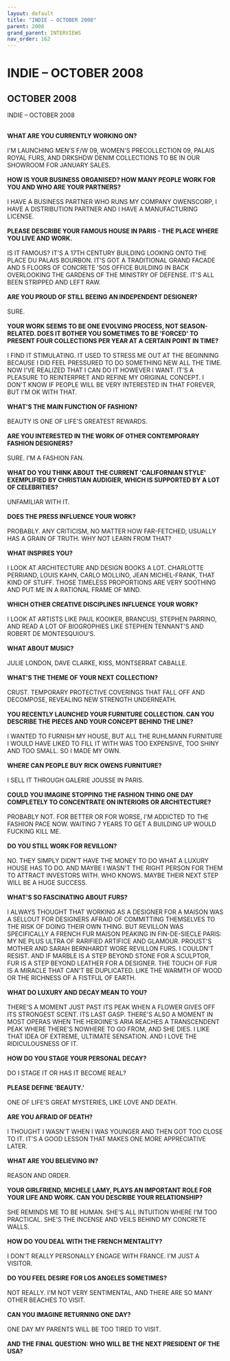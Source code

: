 ```yaml
---
layout: default
title: "INDIE – OCTOBER 2008"
parent: 2008
grand_parent: INTERVIEWS
nav_order: 162
---
```


# INDIE – OCTOBER 2008
## OCTOBER 2008 

INDIE – OCTOBER 2008</b>
<br><br></p>
<p><b>WHAT ARE YOU CURRENTLY WORKING ON?</b> <br />
<br />
I'M LAUNCHING MEN'S F/W 09, WOMEN'S PRECOLLECTION 09, PALAIS ROYAL FURS, AND DRKSHDW DENIM COLLECTIONS TO BE IN OUR SHOWROOM FOR JANUARY SALES. <br />
<br />
<b>HOW IS YOUR BUSINESS ORGANISED? HOW MANY PEOPLE WORK FOR YOU AND WHO ARE YOUR PARTNERS?</b> <br />
<br />
I HAVE A BUSINESS PARTNER WHO RUNS MY COMPANY OWENSCORP, I HAVE A DISTRIBUTION PARTNER AND I HAVE A MANUFACTURING LICENSE. <br />
<br />
<b>PLEASE DESCRIBE YOUR FAMOUS HOUSE IN PARIS - THE PLACE WHERE YOU LIVE AND WORK.</b> <br />
<br />
IS IT FAMOUS? IT'S A 17TH CENTURY BUILDING LOOKING ONTO THE PLACE DU PALAIS BOURBON. IT'S GOT A TRADITIONAL GRAND FACADE AND 5 FLOORS OF CONCRETE '50S OFFICE BUILDING IN BACK OVERLOOKING THE GARDENS OF THE MINISTRY OF DEFENSE. IT'S ALL BEEN STRIPPED AND LEFT RAW.<br />
<br />
<b>ARE YOU PROUD OF STILL BEEING AN INDEPENDENT DESIGNER?</b> <br />
<br />
SURE. <br />
<br />
<b>YOUR WORK SEEMS TO BE ONE EVOLVING PROCESS, NOT SEASON-RELATED. DOES IT BOTHER YOU SOMETIMES TO BE 'FORCED' TO PRESENT FOUR COLLECTIONS PER YEAR AT A CERTAIN POINT IN TIME?</b> <br />
<br />
I FIND IT STIMULATING. IT USED TO STRESS ME OUT AT THE BEGINNING BECAUSE I DID FEEL PRESSURED TO DO SOMETHING NEW ALL THE TIME. NOW I'VE REALIZED THAT I CAN DO IT HOWEVER I WANT. IT'S A PLEASURE TO REINTERPRET AND REFINE MY ORIGINAL CONCEPT. I DON'T KNOW IF PEOPLE WILL BE VERY INTERESTED IN THAT FOREVER, BUT I'M OK WITH THAT. <br />
<br />
<b>WHAT'S THE MAIN FUNCTION OF FASHION?</b> <br />
<br />
BEAUTY IS ONE OF LIFE'S GREATEST REWARDS. <br />
<br />
<b>ARE YOU INTERESTED IN THE WORK OF OTHER CONTEMPORARY FASHION DESIGNERS?</b> <br />
<br />
SURE. I'M A FASHION FAN. <br />
<br />
<b>WHAT DO YOU THINK ABOUT THE CURRENT 'CALIFORNIAN STYLE' EXEMPLIFIED BY CHRISTIAN AUDIGIER, WHICH IS SUPPORTED BY A LOT OF CELEBRITIES?</b> <br />
<br />
UNFAMILIAR WITH IT. <br />
<br />
<b>DOES THE PRESS INFLUENCE YOUR WORK?</b> <br />
<br />
PROBABLY. ANY CRITICISM, NO MATTER HOW FAR-FETCHED, USUALLY HAS A GRAIN OF TRUTH. WHY NOT LEARN FROM THAT? <br />
<br />
<b>WHAT INSPIRES YOU?</b> <br />
<br />
I LOOK AT ARCHITECTURE AND DESIGN BOOKS A LOT. CHARLOTTE PERRIAND, LOUIS KAHN, CARLO MOLLINO, JEAN MICHEL-FRANK, THAT KIND OF STUFF. THOSE TIMELESS PROPORTIONS ARE VERY SOOTHING AND PUT ME IN A RATIONAL FRAME OF MIND. <br />
<br />
<b>WHICH OTHER CREATIVE DISCIPLINES INFLUENCE YOUR WORK?</b> <br />
<br />
I LOOK AT ARTISTS LIKE PAUL KOOIKER, BRANCUSI, STEPHEN PARRINO, AND READ A LOT OF BIOGROPHIES LIKE STEPHEN TENNANT'S AND ROBERT DE MONTESQUIOU'S. <br />
<br />
<b>WHAT ABOUT MUSIC?</b> <br />
<br />
JULIE LONDON, DAVE CLARKE, KISS, MONTSERRAT CABALLE. <br />
<br />
<b>WHAT'S THE THEME OF YOUR NEXT COLLECTION?</b> <br />
<br />
CRUST. TEMPORARY PROTECTIVE COVERINGS THAT FALL OFF AND DECOMPOSE, REVEALING NEW STRENGTH UNDERNEATH. <br />
<br />
<b>YOU RECENTLY LAUNCHED YOUR FURNITURE COLLECTION. CAN YOU DESCRIBE THE PIECES AND YOUR CONCEPT BEHIND THE LINE?</b> <br />
<br />
I WANTED TO FURNISH MY HOUSE, BUT ALL THE RUHLMANN FURNITURE I WOULD HAVE LIKED TO FILL IT WITH WAS TOO EXPENSIVE, TOO SHINY AND TOO SMALL. SO I MADE MY OWN. <br />
<br />
<b>WHERE CAN PEOPLE BUY RICK OWENS FURNITURE?</b> <br />
<br />
I SELL IT THROUGH GALERIE JOUSSE IN PARIS. <br />
<br />
<b>COULD YOU IMAGINE STOPPING THE FASHION THING ONE DAY COMPLETELY TO CONCENTRATE ON INTERIORS OR ARCHITECTURE?</b> <br />
<br />
PROBABLY NOT. FOR BETTER OR FOR WORSE, I'M ADDICTED TO THE FASHION PACE NOW. WAITING 7 YEARS TO GET A BUILDING UP WOULD FUCKING KILL ME. <br />
<br />
<b>DO YOU STILL WORK FOR REVILLON?</b> <br />
<br />
NO. THEY SIMPLY DIDN'T HAVE THE MONEY TO DO WHAT A LUXURY HOUSE HAS TO DO. AND MAYBE I WASN'T THE RIGHT PERSON FOR THEM TO ATTRACT INVESTORS WITH. WHO KNOWS. MAYBE THEIR NEXT STEP WILL BE A HUGE SUCCESS. <br />
<br />
<b>WHAT'S SO FASCINATING ABOUT FURS?</b> <br />
<br />
I ALWAYS THOUGHT THAT WORKING AS A DESIGNER FOR A MAISON WAS A SELLOUT FOR DESIGNERS AFRAID OF COMMITTING THEMSELVES TO THE RISK OF DOING THEIR OWN THING. BUT REVILLON WAS SPECIFICALLY A FRENCH FUR MAISON PEAKING IN FIN-DE-SIECLE PARIS: MY NE PLUS ULTRA OF RARIFIED ARTIFICE AND GLAMOUR. PROUST'S MOTHER AND SARAH BERNHARDT WORE REVILLON FURS. I COULDN'T RESIST. AND IF MARBLE IS A STEP BEYOND STONE FOR A SCULPTOR, FUR IS A STEP BEYOND LEATHER FOR A DESIGNER. THE TOUCH OF FUR IS A MIRACLE THAT CAN'T BE DUPLICATED. LIKE THE WARMTH OF WOOD OR THE RICHNESS OF A FISTFUL OF EARTH. <br />
<br />
<b>WHAT DO LUXURY AND DECAY MEAN TO YOU?</b> <br />
<br />
THERE'S A MOMENT JUST PAST ITS PEAK WHEN A FLOWER GIVES OFF ITS STRONGEST SCENT. ITS LAST GASP. THERE'S ALSO A MOMENT IN MOST OPERAS WHEN THE HEROINE'S ARIA REACHES A TRANSCENDENT PEAK WHERE THERE'S NOWHERE TO GO FROM, AND SHE DIES. I LIKE THAT IDEA OF EXTREME, ULTIMATE SENSATION. AND I LOVE THE RIDICULOUSNESS OF IT. <br />
<br />
<b>HOW DO YOU STAGE YOUR PERSONAL DECAY?</b> <br />
<br />
DO I STAGE IT OR HAS IT BECOME REAL? <br />
<br />
<b>PLEASE DEFINE 'BEAUTY.'</b> <br />
<br />
ONE OF LIFE'S GREAT MYSTERIES, LIKE LOVE AND DEATH. <br />
<br />
<b>ARE YOU AFRAID OF DEATH?</b> <br />
<br />
I THOUGHT I WASN'T WHEN I WAS YOUNGER AND THEN GOT TOO CLOSE TO IT. IT'S A GOOD LESSON THAT MAKES ONE MORE APPRECIATIVE LATER. <br />
<br />
<b>WHAT ARE YOU BELIEVING IN?</b> <br />
<br />
REASON AND ORDER. <br />
<br />
<b>YOUR GIRLFRIEND, MICHELE LAMY, PLAYS AN IMPORTANT ROLE FOR YOUR LIFE AND WORK. CAN YOU DESCRIBE YOUR RELATIONSHIP?</b> <br />
<br />
SHE REMINDS ME TO BE HUMAN. SHE'S ALL INTUITION WHERE I'M TOO PRACTICAL. SHE'S THE INCENSE AND VEILS BEHIND MY CONCRETE WALLS. <br />
<br />
<b>HOW DO YOU DEAL WITH THE FRENCH MENTALITY?</b> <br />
<br />
I DON'T REALLY PERSONALLY ENGAGE WITH FRANCE. I'M JUST A VISITOR. <br />
<br />
<b>DO YOU FEEL DESIRE FOR LOS ANGELES SOMETIMES?</b> <br />
<br />
NOT REALLY. I'M NOT VERY SENTIMENTAL, AND THERE ARE SO MANY OTHER BEACHES TO VISIT. <br />
<br />
<b>CAN YOU IMAGINE RETURNING ONE DAY?</b> <br />
<br />
ONE DAY MY PARENTS WILL BE TOO TIRED TO VISIT. <br />
<br />
<b>AND THE FINAL QUESTION: WHO WILL BE THE NEXT PRESIDENT OF THE USA?</b> <br />
<br />


